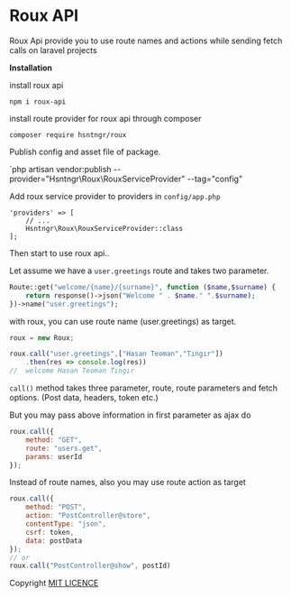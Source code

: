 # Roux API

Roux Api provide you to use route names and actions while sending fetch calls on laravel projects

**Installation**

install roux api

`npm i roux-api`

install route provider for roux api through composer

`composer require hsntngr/roux`

Publish config and asset file of package. 

`php artisan vendor:publish --provider="Hsntngr\Roux\RouxServiceProvider" --tag="config" 

Add roux service provider to providers in `config/app.php`

```
'providers' => [
    // ...
    Hsntngr\Roux\RouxServiceProvider::class
];
```
Then start to use roux api..

Let assume we have a `user.greetings` route and takes two parameter.
```php
Route::get("welcome/{name}/{surname}", function ($name,$surname) {
    return response()->json("Welcome " . $name." ".$surname);
})->name("user.greetings");
```
with roux, you can use route name (user.greetings) as target. 
```js
roux = new Roux;

roux.call("user.greetings",["Hasan Teoman","Tıngır"])
    .then(res => console.log(res))
//  welcome Hasan Teoman Tıngır
```
`call()` method takes three parameter, route, route parameters and fetch options. (Post data, headers, token etc.)

But you may pass above information in first parameter as ajax do

```js
roux.call({
    method: "GET",
    route: "users.get",
    params: userId
});
```

Instead of route names, also you may use route action as target

```js
roux.call({
    method: "POST",
    action: "PostController@store",
    contentType: "json",
    csrf: token,
    data: postData
});
// or
roux.call("PostController@show", postId)
```


Copyright [MIT LICENCE](./LICENSE.MD)
